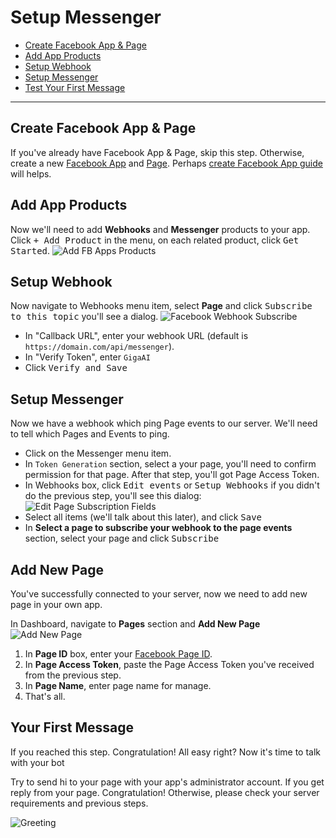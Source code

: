 # Setup Messenger
- [Create Facebook App & Page](#create-facebook-app-and-page)
- [Add App Products](#add-app-product)
- [Setup Webhook](#setup-webhook)
- [Setup Messenger](#setup-messenger)
- [Test Your First Message](#test-your-first-message)

***

<a name="create-facebook-app-and-page"></a>
## Create Facebook App & Page

If you've already have Facebook App & Page, skip this step. Otherwise, create a new [Facebook App](https://developers.facebook.com/quickstarts/?platform=web) and [Page](https://www.facebook.com/pages/create). Perhaps [create Facebook App guide](/tips/how-to-create-facebook-app) will helps.

<a name="add-app-product"></a>
## Add App Products
Now we'll need to add **Webhooks** and **Messenger** products to your app. Click <kbd>+ Add Product</kbd> in the menu, on each related product, click <kbd>Get Started</kbd>.
![Add FB Apps Products](/images/add-product.gif)
 
<a name="setup-webhook"></a>
## Setup Webhook

Now navigate to Webhooks menu item, select **Page** and click <kbd>Subscribe to this topic</kbd> you'll see a dialog.
![Facebook Webhook Subscribe](/images/webhook-subscribe.gif)

- In "Callback URL", enter your webhook URL (default is `https://domain.com/api/messenger`).
- In "Verify Token", enter `GigaAI`
- Click <kbd>Verify and Save</kbd>

<a name="setup-messenger"></a>
## Setup Messenger
Now we have a webhook which ping Page events to our server. We'll need to tell which Pages and Events to ping.

- Click on the Messenger menu item.
- In `Token Generation` section, select a your page, you'll need to confirm permission for that page. After that step, you'll got Page Access Token.
- In Webhooks box, click <kbd>Edit events</kbd> or <kbd>Setup Webhooks</kbd> if you didn't do the previous step, you'll see this dialog:
![Edit Page Subscription Fields](/images/edit-page-subscription-fields.png)
- Select all items (we'll talk about this later), and click <kbd>Save</kbd>
- In **Select a page to subscribe your webhook to the page events** section, select your page and click <kbd>Subscribe</kbd>

## Add New Page
You've successfully connected to your server, now we need to add new page in your own app.

In Dashboard, navigate to **Pages** section and **Add New Page**
![Add New Page](/images/add-new-page-in-storm.png)
1. In **Page ID** box, enter your [Facebook Page ID](/tips/how-to-get-facebook-page-id).
1. In **Page Access Token**, paste the Page Access Token you've received from the previous step.
1. In **Page Name**, enter page name for manage.
1. That's all.

<a name="test-your-first-message"></a>
## Your First Message

If you reached this step. Congratulation! All easy right? Now it's time to talk with your bot

Try to send hi to your page with your app's administrator account. If you get reply from your page. Congratulation! Otherwise, please check your server requirements and previous steps.

![Greeting](/images/greeting.jpg)